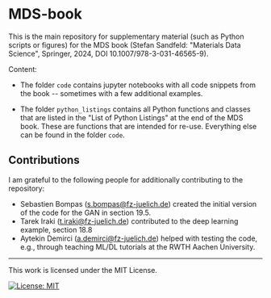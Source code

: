# MDS-book
This is the main repository for supplementary material (such as Python scripts or figures) for the MDS book 
(Stefan Sandfeld: "Materials Data Science", Springer, 2024, DOI 10.1007/978-3-031-46565-9).

Content:
- The folder `code` contains jupyter notebooks with all code snippets from the book -- sometimes with a few additional examples.

- The folder `python_listings` contains all Python functions and classes that are listed in the "List of Python Listings" at the end of the MDS book. These are functions that are intended for re-use. Everything else can be found in the folder `code`.




## Contributions
I am grateful to the following people for additionally contributing to the repository:
- Sebastien Bompas (s.bompas@fz-juelich.de) created the initial version of the code for the GAN in section 19.5.
- Tarek Iraki (t.iraki@fz-juelich.de) contributed to the deep learning example, section 18.8
- Aytekin Demirci (a.demirci@fz-juelich.de) helped with testing the code, e.g., through teaching ML/DL tutorials at the RWTH Aachen University.

<!-- 

## Change Log
<b>0.1.0</b> (Jan 27, 2024)
- first release

<b>0.1.1</b> (Jan 27, 2024)
- edit README.md
- add documentation 

-->


<hr>
This work is licensed under the MIT License.

[![License: MIT](https://img.shields.io/badge/License-MIT-yellow.svg)](https://opensource.org/licenses/MIT)